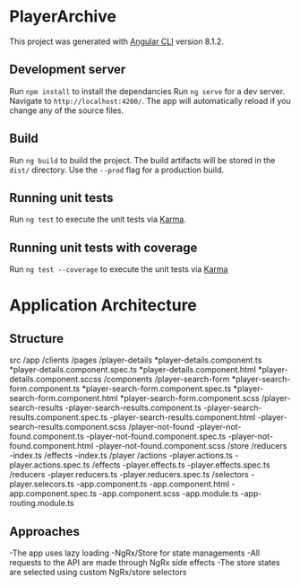 # PlayerArchive

This project was generated with [Angular CLI](https://github.com/angular/angular-cli) version 8.1.2.

## Development server
Run `npm install` to install the dependancies
Run `ng serve` for a dev server. Navigate to `http://localhost:4200/`. The app will automatically reload if you change any of the source files.

## Build

Run `ng build` to build the project. The build artifacts will be stored in the `dist/` directory. Use the `--prod` flag for a production build.

## Running unit tests
Run `ng test` to execute the unit tests via [Karma](https://karma-runner.github.io).

## Running unit tests with coverage
Run `ng test --coverage` to execute the unit tests via [Karma](https://karma-runner.github.io)

# Application Architecture

## Structure
src
/app
    /clients
        /pages
            /player-details
                *player-details.component.ts
                *player-details.component.spec.ts
                *player-details.component.html
                *player-details.component.sccss
        /components
            /player-search-form
                *player-search-form.component.ts
                *player-search-form.component.spec.ts
                *player-search-form.component.html
                *player-search-form.component.scss
            /player-search-results
                -player-search-results.component.ts
                -player-search-results.component.spec.ts
                -player-search-results.component.html
                -player-search-results.component.scss
            /player-not-found
                -player-not-found.component.ts
                -player-not-found.component.spec.ts
                -player-not-found.component.html
                -player-not-found.component.scss
    /store
        /reducers
            -index.ts
        /effects
            -index.ts
        /player
            /actions
                -player.actions.ts
                -player.actions.spec.ts
            /effects
                -player.effects.ts
                -player.effects.spec.ts
            /reducers
                -player.reducers.ts
                -player.reducers.spec.ts
            /selectors
                -player.selecors.ts
    -app.component.ts
    -app.component.html
    -app.component.spec.ts
    -app.component.scss
    -app.module.ts
    -app-routing.module.ts


## Approaches
-The app uses lazy loading
-NgRx/Store for state managements
-All requests to the API are made through NgRx side effects
-The store states are selected using custom NgRx/store selectors
